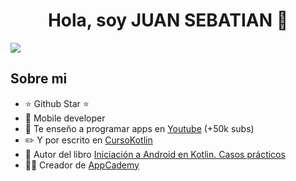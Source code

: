 <div align="center">
<h1 align="center">Hola, soy JUAN SEBATIAN 👋</h1>
</div>
<img src="[https://imgur.com/gallery/ruined-pier-sketch-gqgozfJ#/t/art](https://www.pexels.com/es-es/foto/madera-paisaje-naturaleza-cielo-27300937/)">


## Sobre mi

- ⭐ Github Star ⭐ 
- 📲 Mobile developer
- 🎥 Te enseño a programar apps en [Youtube](https://youtube.com/aristidevs?sub_confirmation=1) (+50k subs)
- ✏️ Y por escrito en [CursoKotlin](https://cursokotlin.com)
- 📗 Autor del libro [Iniciación a Android en Kotlin. Casos prácticos](https://www.paraninfo.es/catalogo/9788428340922/iniciacion-a-android-en-kotlin--casos-practicos)
- 🧑‍🏫 Creador de [AppCademy](https://appcademy.dev)
<br>

